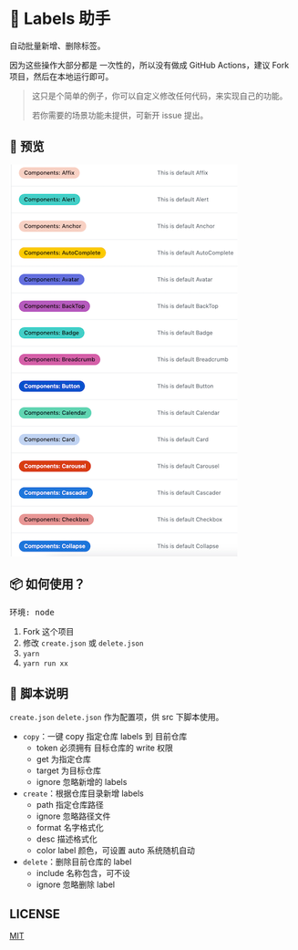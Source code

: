 # 🚀 Labels 助手

自动批量新增、删除标签。

因为这些操作大部分都是 一次性的，所以没有做成 GitHub Actions，建议 Fork 项目，然后在本地运行即可。

> 这只是个简单的例子，你可以自定义修改任何代码，来实现自己的功能。
>
> 若你需要的场景功能未提供，可新开 issue 提出。

## 💄 预览

![](./labels.png)

## 📦 如何使用？

<kbd>环境: node</kbd>

1. Fork 这个项目
2. 修改 `create.json` 或 `delete.json`
3. `yarn`
4. `yarn run xx`

## 🤖 脚本说明

`create.json` `delete.json` 作为配置项，供 src 下脚本使用。

- `copy`：一键 copy 指定仓库 labels 到 目前仓库
  - token 必须拥有 目标仓库的 write 权限
  - get 为指定仓库
  - target 为目标仓库
  - ignore 忽略新增的 labels
- `create`：根据仓库目录新增 labels
  - path 指定仓库路径
  - ignore 忽略路径文件
  - format 名字格式化
  - desc 描述格式化
  - color label 颜色，可设置 auto 系统随机自动
- `delete`：删除目前仓库的 label
  - include 名称包含，可不设
  - ignore 忽略删除 label

## LICENSE

[MIT](./LICENSE)
